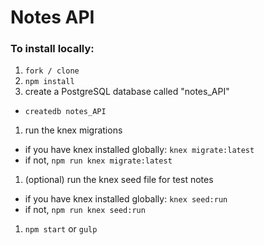# Notes API

### To install locally:

1. `fork / clone`
1. `npm install`
1. create a PostgreSQL database called "notes_API"
  * `createdb notes_API`
1. run the knex migrations
  * if you have knex installed globally: `knex migrate:latest`
  * if not, `npm run knex migrate:latest`
1. (optional) run the knex seed file for test notes
  * if you have knex installed globally: `knex seed:run`
  * if not, `npm run knex seed:run`
1. `npm start` or `gulp`
